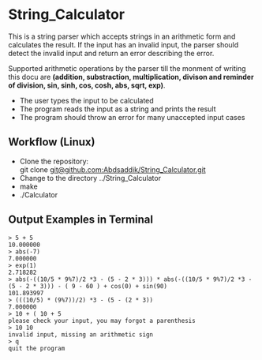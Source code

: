 # String_Calculator

This is a string parser which accepts strings in an arithmetic form and calculates the result. If the input has an invalid input, the parser should detect the invalid input and return an error describing the error.

Supported arithmetic operations by the parser till the monment of writing this docu are **(addition, substraction, multiplication, divison and reminder of division, sin, sinh, cos, cosh, abs, sqrt, exp)**.


- The user types the input to be calculated
- The program reads the input as a string and prints the result
- The program should throw an error for many unaccepted input cases

## Workflow (Linux)
- Clone the repository:  
git clone [git@github.com:Abdsaddik/String_Calculator.git](git@github.com:Abdsaddik/String_Calculator.git)
- Change to the directory ../String_Calculator
- make
- ./Calculator
 
## Output Examples in Terminal
```
> 5 + 5  
10.000000  
> abs(-7)  
7.000000  
> exp(1)  
2.718282  
> abs(-((10/5 * 9%7)/2 *3 - (5 - 2 * 3))) * abs(-((10/5 * 9%7)/2 *3 - (5 - 2 * 3))) - ( 9 - 60 ) + cos(0) + sin(90)  
101.893997  
> (((10/5) * (9%7))/2) *3 - (5 - (2 * 3))  
7.000000  
> 10 + ( 10 + 5  
please check your input, you may forgot a parenthesis  
> 10 10  
invalid input, missing an arithmetic sign  
> q  
quit the program
```
